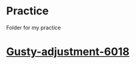 # <a style="textDecoration:none">Practice</a>
Folder for my practice
# <a href="https://subtle-begonia-49643f.netlify.app/"  target="_blank" style="textDecoration:none">Gusty-adjustment-6018</a>
